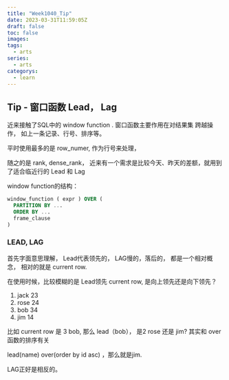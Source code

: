 ```yaml
---
title: "Week1040_Tip"
date: 2023-03-31T11:59:05Z
draft: false 
toc: false
images:
tags:
  - arts 
series:
  - arts 
categorys:
  - learn 
---
```


## Tip - 窗口函数 Lead， Lag

近来接触了SQL中的  window function .  窗口函数主要作用在对结果集 跨越操作， 如上一条记录、行号、排序等。

平时使用最多的是 row_numer, 作为行号来处理，

随之的是  rank, dense_rank， 近来有一个需求是比较今天、昨天的差额，就用到了适合临近行的 Lead 和 Lag

window function的结构：

```sql
window_function ( expr ) OVER ( 
  PARTITION BY ... 
  ORDER BY ... 
  frame_clause 
)
```

 

### LEAD, LAG

首先字面意思理解， Lead代表领先的，  LAG慢的，落后的， 都是一个相对概念， 相对的就是 current row. 

在使用时候，比较模糊的是 Lead领先 current row, 是向上领先还是向下领先？ 

1.  jack 23
2. rose 24
3. bob 34
4. jim 14



比如 current row 是 3  bob, 那么 lead（bob）， 是2 rose 还是 jim?  其实和 over函数的排序有关

lead(name) over(order by id asc)   ，那么就是jim.



LAG正好是相反的。